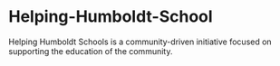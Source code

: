 # Helping-Humboldt-School
Helping Humboldt Schools is a community-driven initiative focused on supporting the education of the community.
